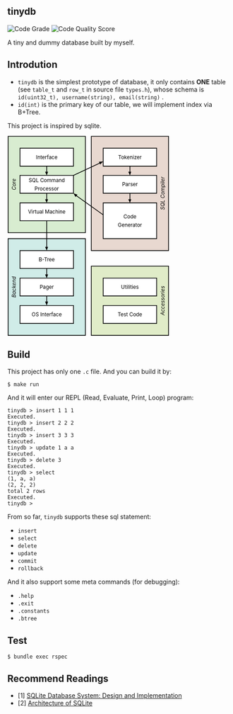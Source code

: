 ## tinydb

![Code Grade](https://www.code-inspector.com/project/29486/status/svg) ![Code Quality Score](https://www.code-inspector.com/project/29486/score/svg) 

A tiny and dummy database built by myself.



## Introdution

- `tinydb` is the simplest prototype of database, it only contains **ONE** table (see `table_t` and `row_t` in source file `types.h`), whose schema is `id(uint32_t), username(string), email(string)` .
- `id(int)` is the primary key of our table, we will implement index via B+Tree.



This project is inspired by sqlite.

<div style="margin-left: auto; display: inline-block;"><svg xmlns="http://www.w3.org/2000/svg" class="pikchr" width="367" height="453" viewBox="0 0 490.32 605.52">
<path d="M2,293L236,293L236,2L2,2Z" style="fill:rgb(216,236,208);stroke-width:2.16;stroke:rgb(0,0,0);"></path>
<path d="M2,603L236,603L236,311L2,311Z" style="fill:rgb(208,236,232);stroke-width:2.16;stroke:rgb(0,0,0);"></path>
<path d="M254,347L488,347L488,2L254,2Z" style="fill:rgb(232,216,208);stroke-width:2.16;stroke:rgb(0,0,0);"></path>
<path d="M254,603L488,603L488,394L254,394Z" style="fill:rgb(224,236,200);stroke-width:2.16;stroke:rgb(0,0,0);"></path>
<path d="M38,92L200,92L200,38L38,38Z" style="fill:rgb(255,255,255);stroke-width:2.16;stroke:rgb(0,0,0);"></path>
<text x="119" y="65" text-anchor="middle" fill="rgb(0,0,0)" font-size="110%" dominant-baseline="central">Interface</text>
<polygon points="119,120 114,109 123,109" style="fill:rgb(0,0,0)"></polygon>
<path d="M119,92L119,115" style="fill:none;stroke-width:2.16;stroke:rgb(0,0,0);"></path>
<path d="M38,174L200,174L200,120L38,120Z" style="fill:rgb(255,255,255);stroke-width:2.16;stroke:rgb(0,0,0);"></path>
<text x="119" y="135" text-anchor="middle" fill="rgb(0,0,0)" font-size="110%" dominant-baseline="central">SQL&nbsp;Command</text>
<text x="119" y="160" text-anchor="middle" fill="rgb(0,0,0)" font-size="110%" dominant-baseline="central">Processor</text>
<polygon points="119,203 114,192 123,192" style="fill:rgb(0,0,0)"></polygon>
<path d="M119,174L119,198" style="fill:none;stroke-width:2.16;stroke:rgb(0,0,0);"></path>
<path d="M38,257L200,257L200,203L38,203Z" style="fill:rgb(255,255,255);stroke-width:2.16;stroke:rgb(0,0,0);"></path>
<text x="119" y="230" text-anchor="middle" fill="rgb(0,0,0)" font-size="110%" dominant-baseline="central">Virtual&nbsp;Machine</text>
<polygon points="119,347 114,336 123,336" style="fill:rgb(0,0,0)"></polygon>
<path d="M119,257L119,342" style="fill:none;stroke-width:2.16;stroke:rgb(0,0,0);"></path>
<path d="M38,401L200,401L200,347L38,347Z" style="fill:rgb(255,255,255);stroke-width:2.16;stroke:rgb(0,0,0);"></path>
<text x="119" y="374" text-anchor="middle" fill="rgb(0,0,0)" font-size="110%" dominant-baseline="central">B-Tree</text>
<polygon points="119,430 114,419 123,419" style="fill:rgb(0,0,0)"></polygon>
<path d="M119,401L119,424" style="fill:none;stroke-width:2.16;stroke:rgb(0,0,0);"></path>
<path d="M38,484L200,484L200,430L38,430Z" style="fill:rgb(255,255,255);stroke-width:2.16;stroke:rgb(0,0,0);"></path>
<text x="119" y="457" text-anchor="middle" fill="rgb(0,0,0)" font-size="110%" dominant-baseline="central">Pager</text>
<polygon points="119,513 114,501 123,501" style="fill:rgb(0,0,0)"></polygon>
<path d="M119,484L119,507" style="fill:none;stroke-width:2.16;stroke:rgb(0,0,0);"></path>
<path d="M38,567L200,567L200,513L38,513Z" style="fill:rgb(255,255,255);stroke-width:2.16;stroke:rgb(0,0,0);"></path>
<text x="119" y="540" text-anchor="middle" fill="rgb(0,0,0)" font-size="110%" dominant-baseline="central">OS&nbsp;Interface</text>
<path d="M290,92L452,92L452,38L290,38Z" style="fill:rgb(255,255,255);stroke-width:2.16;stroke:rgb(0,0,0);"></path>
<text x="371" y="65" text-anchor="middle" fill="rgb(0,0,0)" font-size="110%" dominant-baseline="central">Tokenizer</text>
<polygon points="371,120 366,109 375,109" style="fill:rgb(0,0,0)"></polygon>
<path d="M371,92L371,115" style="fill:none;stroke-width:2.16;stroke:rgb(0,0,0);"></path>
<path d="M290,174L452,174L452,120L290,120Z" style="fill:rgb(255,255,255);stroke-width:2.16;stroke:rgb(0,0,0);"></path>
<text x="371" y="147" text-anchor="middle" fill="rgb(0,0,0)" font-size="110%" dominant-baseline="central">Parser</text>
<polygon points="371,203 366,192 375,192" style="fill:rgb(0,0,0)"></polygon>
<path d="M371,174L371,198" style="fill:none;stroke-width:2.16;stroke:rgb(0,0,0);"></path>
<path d="M290,311L452,311L452,203L290,203Z" style="fill:rgb(255,255,255);stroke-width:2.16;stroke:rgb(0,0,0);"></path>
<text x="371" y="245" text-anchor="middle" fill="rgb(0,0,0)" font-size="110%" dominant-baseline="central">Code</text>
<text x="371" y="270" text-anchor="middle" fill="rgb(0,0,0)" font-size="110%" dominant-baseline="central">Generator</text>
<path d="M290,484L452,484L452,430L290,430Z" style="fill:rgb(255,255,255);stroke-width:2.16;stroke:rgb(0,0,0);"></path>
<text x="371" y="457" text-anchor="middle" fill="rgb(0,0,0)" font-size="110%" dominant-baseline="central">Utilities</text>
<path d="M290,567L452,567L452,513L290,513Z" style="fill:rgb(255,255,255);stroke-width:2.16;stroke:rgb(0,0,0);"></path>
<text x="371" y="540" text-anchor="middle" fill="rgb(0,0,0)" font-size="110%" dominant-baseline="central">Test&nbsp;Code</text>
<polygon points="290,78 281,87 277,79" style="fill:rgb(0,0,0)"></polygon>
<path d="M200,120L284,81" style="fill:none;stroke-width:2.16;stroke:rgb(0,0,0);"></path>
<polygon points="200,174 212,178 206,185" style="fill:rgb(0,0,0)"></polygon>
<path d="M290,239L204,178" style="fill:none;stroke-width:2.16;stroke:rgb(0,0,0);"></path>
<text x="20" y="147" text-anchor="middle" font-style="italic" fill="rgb(0,0,0)" font-size="110%" transform="rotate(-90 20,147)" dominant-baseline="central">Core</text>
<text x="20" y="457" text-anchor="middle" font-style="italic" fill="rgb(0,0,0)" font-size="110%" transform="rotate(-90 20,457)" dominant-baseline="central">Backend</text>
<text x="470" y="174" text-anchor="middle" font-style="italic" fill="rgb(0,0,0)" font-size="110%" transform="rotate(-90 470,174)" dominant-baseline="central">SQL&nbsp;Compiler</text>
<text x="470" y="498" text-anchor="middle" font-style="italic" fill="rgb(0,0,0)" font-size="110%" transform="rotate(-90 470,498)" dominant-baseline="central">Accessories</text>
</svg></div>



## Build

This project has only one `.c` file. And you can build it by:

```text
$ make run
```

And it will enter our REPL (Read, Evaluate, Print, Loop) program:

```text
tinydb > insert 1 1 1
Executed.
tinydb > insert 2 2 2
Executed.
tinydb > insert 3 3 3
Executed.
tinydb > update 1 a a
Executed.
tinydb > delete 3
Executed.
tinydb > select
(1, a, a)
(2, 2, 2)
total 2 rows
Executed.
tinydb > 
```

From so far, `tinydb` supports these sql statement:

- `insert`
- `select`
- `delete`
- `update`
- `commit`
- `rollback`

And it also support some meta commands (for debugging):

- `.help`
- `.exit`
- `.constants`
- `.btree`



## Test

```text
$ bundle exec rspec
```



## Recommend Readings

- [1] [SQLite Database System: Design and Implementation](https://play.google.com/store/books/details/SQLite_Database_System_Design_and_Implementation_F?id=9Z6IQQnX1JEC&gl=US)
- [2] [Architecture of SQLite](https://www.sqlite.org/arch.html)

